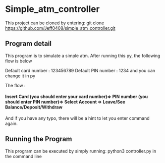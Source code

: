 # Simple_atm_controller
This project can be cloned by entering: git clone https://github.com/Jeff0408/simple_atm_controller.git

## Program detail
This program is to simulate a simple atm.
After running this py, the following flow is below

Default card number : 123456789
Default PIN number : 1234
and you can change it in py

The flow :
#### Insert Card (you should enter your card number)=> PIN number (you should enter PIN number)=> Select Account => Leave/See Balance/Deposit/Withdraw
And if you have any typo, there will be a hint to let you enter command again.

## Running the Program

This program can be executed by simply running:
python3 controller.py in the command line
